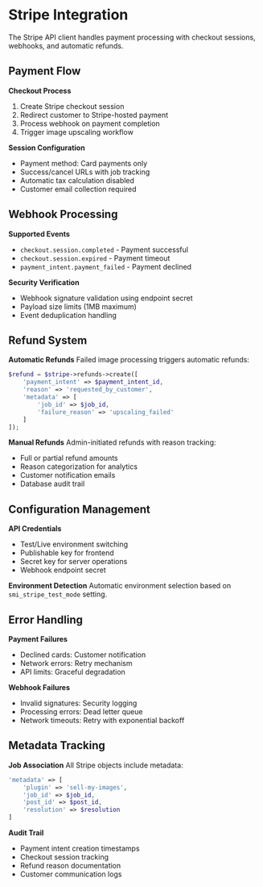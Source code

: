 # Stripe Integration

The Stripe API client handles payment processing with checkout sessions, webhooks, and automatic refunds.

## Payment Flow

**Checkout Process**
1. Create Stripe checkout session
2. Redirect customer to Stripe-hosted payment
3. Process webhook on payment completion
4. Trigger image upscaling workflow

**Session Configuration**
- Payment method: Card payments only
- Success/cancel URLs with job tracking
- Automatic tax calculation disabled
- Customer email collection required

## Webhook Processing

**Supported Events**
- `checkout.session.completed` - Payment successful
- `checkout.session.expired` - Payment timeout
- `payment_intent.payment_failed` - Payment declined

**Security Verification**
- Webhook signature validation using endpoint secret
- Payload size limits (1MB maximum)
- Event deduplication handling

## Refund System

**Automatic Refunds**
Failed image processing triggers automatic refunds:
```php
$refund = $stripe->refunds->create([
    'payment_intent' => $payment_intent_id,
    'reason' => 'requested_by_customer',
    'metadata' => [
        'job_id' => $job_id,
        'failure_reason' => 'upscaling_failed'
    ]
]);
```

**Manual Refunds**
Admin-initiated refunds with reason tracking:
- Full or partial refund amounts
- Reason categorization for analytics
- Customer notification emails
- Database audit trail

## Configuration Management

**API Credentials**
- Test/Live environment switching
- Publishable key for frontend
- Secret key for server operations
- Webhook endpoint secret

**Environment Detection**
Automatic environment selection based on `smi_stripe_test_mode` setting.

## Error Handling

**Payment Failures**
- Declined cards: Customer notification
- Network errors: Retry mechanism
- API limits: Graceful degradation

**Webhook Failures**
- Invalid signatures: Security logging
- Processing errors: Dead letter queue
- Network timeouts: Retry with exponential backoff

## Metadata Tracking

**Job Association**
All Stripe objects include metadata:
```php
'metadata' => [
    'plugin' => 'sell-my-images',
    'job_id' => $job_id,
    'post_id' => $post_id,
    'resolution' => $resolution
]
```

**Audit Trail**
- Payment intent creation timestamps
- Checkout session tracking
- Refund reason documentation
- Customer communication logs